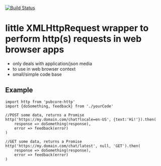 [![Build Status](https://travis-ci.org/pubcore/httpRequest.svg?branch=master)](https://travis-ci.org/pubcore/httpRequest)

# little XMLHttpRequest wrapper to perform http(s) requests in web browser apps

- only deals with application/json media
- to use in web browser context
- small/simple code base

## Example

    import http from 'pubcore-http'
    import {doSomething, feedback} from './yourCode'

    //POST some data, returns a Promise
    http('https://my.domain.com/chat?locale=en-US', {text:'Hi!'}).then(
        response => doSomething(response),
        error => feedback(error)
    )

    //GET some data, returns a Promise
    http('https://my.domain.com/chat/latest', null, 'GET').then(
        response => doSomething(response),
        error => feedback(error)
    )

